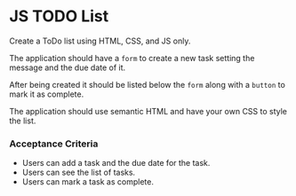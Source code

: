 # JS TODO List

Create a ToDo list using HTML, CSS, and JS only.

The application should have a `form` to create a new task setting the message and the due date of it.

After being created it should be listed below the `form` along with a `button` to mark it as complete.


The application should use semantic HTML and have your own CSS to style the list.

### **Acceptance Criteria**

- Users can add a task and the due date for the task.
- Users can see the list of tasks.
- Users can mark a task as complete.
